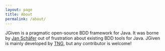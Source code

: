 ```yaml
---
layout: page
title: About
permalink: /about/
---
```


JGiven is a pragmatic open-source BDD framework for Java.
It was borne by [Jan Schäfer](http://github.com/janschaefer) out of frustration about existing BDD tools for Java.
JGiven is mainly developed by [TNG](http://github.com/TNG/), but any contributor is welcome!
